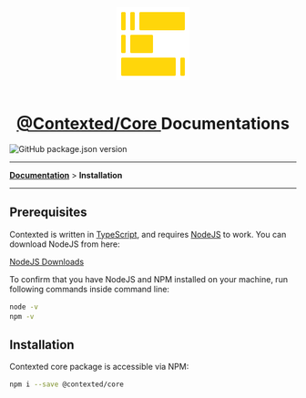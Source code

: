 <div align="center">
    <img width="128" src="https://raw.githubusercontent.com/contexted-js/brand/master/dark/main.svg">
    <br />
    <br />
    <h1>
		<a href="https://github.com/contexted-js/core">
        	@Contexted/Core
    	</a>
		<span>Documentations</span>
	</h1>
</div>

<img alt="GitHub package.json version" src="https://img.shields.io/github/package-json/v/contexted-js/core">

---

[**Documentation**](../) > **Installation**

---

## Prerequisites

Contexted is written in [TypeScript](https://www.typescriptlang.org/), and requires [NodeJS](https://nodejs.org/) to work. You can download NodeJS from here:

[NodeJS Downloads](https://nodejs.org/en/download/)

To confirm that you have NodeJS and NPM installed on your machine, run following commands inside command line:

```sh
node -v
npm -v
```

## Installation

Contexted core package is accessible via NPM:

```sh
npm i --save @contexted/core
```
